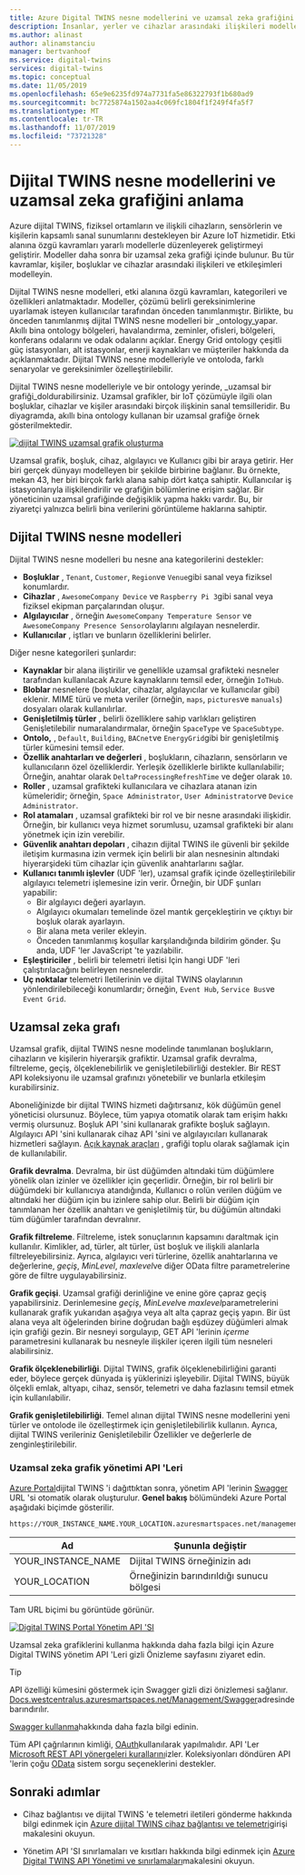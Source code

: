 ```yaml
---
title: Azure Digital TWINS nesne modellerini ve uzamsal zeka grafiğini anlayın | Microsoft Docs
description: İnsanlar, yerler ve cihazlar arasındaki ilişkileri modellemek için Azure Digital Twins’i kullanın
ms.author: alinast
author: alinamstanciu
manager: bertvanhoof
ms.service: digital-twins
services: digital-twins
ms.topic: conceptual
ms.date: 11/05/2019
ms.openlocfilehash: 65e9e6235fd974a7731fa5e86322793f1b680ad9
ms.sourcegitcommit: bc7725874a1502aa4c069fc1804f1f249f4fa5f7
ms.translationtype: MT
ms.contentlocale: tr-TR
ms.lasthandoff: 11/07/2019
ms.locfileid: "73721328"
---
```

# <a name="understand-digital-twins-object-models-and-spatial-intelligence-graph"></a>Dijital TWINS nesne modellerini ve uzamsal zeka grafiğini anlama

Azure dijital TWINS, fiziksel ortamların ve ilişkili cihazların, sensörlerin ve kişilerin kapsamlı sanal sunumlarını destekleyen bir Azure IoT hizmetidir. Etki alanına özgü kavramları yararlı modellerle düzenleyerek geliştirmeyi geliştirir. Modeller daha sonra bir uzamsal zeka grafiği içinde bulunur. Bu tür kavramlar, kişiler, boşluklar ve cihazlar arasındaki ilişkileri ve etkileşimleri modelleyin.

Dijital TWINS nesne modelleri, etki alanına özgü kavramları, kategorileri ve özellikleri anlatmaktadır. Modeller, çözümü belirli gereksinimlerine uyarlamak isteyen kullanıcılar tarafından önceden tanımlanmıştır. Birlikte, bu önceden tanımlanmış dijital TWINS nesne modelleri bir _ontology_yapar. Akıllı bina ontology bölgeleri, havalandırma, zeminler, ofisleri, bölgeleri, konferans odalarını ve odak odalarını açıklar. Energy Grid ontology çeşitli güç istasyonları, alt istasyonlar, enerji kaynakları ve müşteriler hakkında da açıklanmaktadır. Dijital TWINS nesne modelleriyle ve ontoloda, farklı senaryolar ve gereksinimler özelleştirilebilir.

Dijital TWINS nesne modelleriyle ve bir ontology yerinde, _uzamsal bir grafiği_doldurabilirsiniz. Uzamsal grafikler, bir IoT çözümüyle ilgili olan boşluklar, cihazlar ve kişiler arasındaki birçok ilişkinin sanal temsilleridir. Bu diyagramda, akıllı bina ontology kullanan bir uzamsal grafiğe örnek gösterilmektedir.

[![dijital TWINS uzamsal grafik oluşturma](media/concepts/digital-twins-spatial-graph-building.png)](media/concepts/digital-twins-spatial-graph-building.png#lightbox)

Uzamsal grafik, boşluk, cihaz, algılayıcı ve Kullanıcı gibi bir araya getirir. Her biri gerçek dünyayı modelleyen bir şekilde birbirine bağlanır. Bu örnekte, mekan 43, her biri birçok farklı alana sahip dört katça sahiptir. Kullanıcılar iş istasyonlarıyla ilişkilendirilir ve grafiğin bölümlerine erişim sağlar. Bir yöneticinin uzamsal grafiğinde değişiklik yapma hakkı vardır. Bu, bir ziyaretçi yalnızca belirli bina verilerini görüntüleme haklarına sahiptir.

## <a name="digital-twins-object-models"></a>Dijital TWINS nesne modelleri

Dijital TWINS nesne modelleri bu nesne ana kategorilerini destekler:

- **Boşluklar** , `Tenant`, `Customer`, `Region`ve `Venue`gibi sanal veya fiziksel konumlardır.
- **Cihazlar** , `AwesomeCompany Device` ve `Raspberry Pi 3`gibi sanal veya fiziksel ekipman parçalarından oluşur.
- **Algılayıcılar** , örneğin `AwesomeCompany Temperature Sensor` ve `AwesomeCompany Presence Sensor`olaylarını algılayan nesnelerdir.
- **Kullanıcılar** , iştları ve bunların özelliklerini belirler.

Diğer nesne kategorileri şunlardır:

- **Kaynaklar** bir alana iliştirilir ve genellikle uzamsal grafikteki nesneler tarafından kullanılacak Azure kaynaklarını temsil eder, örneğin `IoTHub`.
- **Bloblar** nesnelere (boşluklar, cihazlar, algılayıcılar ve kullanıcılar gibi) eklenir. MIME türü ve meta veriler (örneğin, `maps`, `pictures`ve `manuals`) dosyaları olarak kullanılırlar.
- **Genişletilmiş türler** , belirli özelliklere sahip varlıkları geliştiren Genişletilebilir numaralandırmalar, örneğin `SpaceType` ve `SpaceSubtype`.
- **Ontolo,** , `Default`, `Building`, `BACnet`ve `EnergyGrid`gibi bir genişletilmiş türler kümesini temsil eder.
- **Özellik anahtarları ve değerleri** , boşlukların, cihazların, sensörların ve kullanıcıların özel özelliklerdir. Yerleşik özelliklerle birlikte kullanılabilir; Örneğin, anahtar olarak `DeltaProcessingRefreshTime` ve değer olarak `10`.
- **Roller** , uzamsal grafikteki kullanıcılara ve cihazlara atanan izin kümeleridir; örneğin, `Space Administrator`, `User Administrator`ve `Device Administrator`.
- **Rol atamaları** , uzamsal grafikteki bir rol ve bir nesne arasındaki ilişkidir. Örneğin, bir kullanıcı veya hizmet sorumlusu, uzamsal grafikteki bir alanı yönetmek için izin verebilir.
- **Güvenlik anahtarı depoları** , cihazın dijital TWINS ile güvenli bir şekilde iletişim kurmasına izin vermek için belirli bir alan nesnesinin altındaki hiyerarşideki tüm cihazlar için güvenlik anahtarlarını sağlar.
- **Kullanıcı tanımlı işlevler** (UDF 'ler), uzamsal grafik içinde özelleştirilebilir algılayıcı telemetri işlemesine izin verir. Örneğin, bir UDF şunları yapabilir:
  - Bir algılayıcı değeri ayarlayın.
  - Algılayıcı okumaları temelinde özel mantık gerçekleştirin ve çıktıyı bir boşluk olarak ayarlayın.
  - Bir alana meta veriler ekleyin.
  - Önceden tanımlanmış koşullar karşılandığında bildirim gönder. Şu anda, UDF 'ler JavaScript 'te yazılabilir.
- **Eşleştiriciler** , belirli bir telemetri iletisi Için hangi UDF 'leri çalıştırılacağını belirleyen nesnelerdir.
- **Uç noktalar** telemetri Iletilerinin ve dijital TWINS olaylarının yönlendirilebileceği konumlardır; örneğin, `Event Hub`, `Service Bus`ve `Event Grid`.

## <a name="spatial-intelligence-graph"></a>Uzamsal zeka grafı

Uzamsal grafik, dijital TWINS nesne modelinde tanımlanan boşlukların, cihazların ve kişilerin hiyerarşik grafiktir. Uzamsal grafik devralma, filtreleme, geçiş, ölçeklenebilirlik ve genişletilebilirliği destekler. Bir REST API koleksiyonu ile uzamsal grafınızı yönetebilir ve bunlarla etkileşim kurabilirsiniz.

Aboneliğinizde bir dijital TWINS hizmeti dağıtırsanız, kök düğümün genel yöneticisi olursunuz. Böylece, tüm yapıya otomatik olarak tam erişim hakkı vermiş olursunuz. Boşluk API 'sini kullanarak grafikte boşluk sağlayın. Algılayıcı API 'sini kullanarak cihaz API 'sini ve algılayıcıları kullanarak hizmetleri sağlayın. [Açık kaynak araçları](https://github.com/Azure-Samples/digital-twins-samples-csharp) , grafiği toplu olarak sağlamak için de kullanılabilir.

**Grafik devralma**. Devralma, bir üst düğümden altındaki tüm düğümlere yönelik olan izinler ve özellikler için geçerlidir. Örneğin, bir rol belirli bir düğümdeki bir kullanıcıya atandığında, Kullanıcı o rolün verilen düğüm ve altındaki her düğüm için bu izinlere sahip olur. Belirli bir düğüm için tanımlanan her özellik anahtarı ve genişletilmiş tür, bu düğümün altındaki tüm düğümler tarafından devralınır.

**Grafik filtreleme**. Filtreleme, istek sonuçlarının kapsamını daraltmak için kullanılır. Kimlikler, ad, türler, alt türler, üst boşluk ve ilişkili alanlarla filtreleyebilirsiniz. Ayrıca, algılayıcı veri türlerine, özellik anahtarlarına ve değerlerine, *geçiş*, *MinLevel*, *maxlevel*ve diğer OData filtre parametrelerine göre de filtre uygulayabilirsiniz.

**Grafik geçişi**. Uzamsal grafiği derinliğine ve enine göre çapraz geçiş yapabilirsiniz. Derinlemesine *geçiş*, *MinLevel*ve *maxlevel*parametrelerini kullanarak grafik yukarıdan aşağıya veya alt alta çapraz geçiş yapın. Bir üst alana veya alt öğelerinden birine doğrudan bağlı eşdüzey düğümleri almak için grafiği gezin. Bir nesneyi sorgulayıp, GET API 'lerinin *içerme* parametresini kullanarak bu nesneyle ilişkiler içeren ilgili tüm nesneleri alabilirsiniz.

**Grafik ölçeklenebilirliği**. Dijital TWINS, grafik ölçeklenebilirliğini garanti eder, böylece gerçek dünyada iş yüklerinizi işleyebilir. Dijital TWINS, büyük ölçekli emlak, altyapı, cihaz, sensör, telemetri ve daha fazlasını temsil etmek için kullanılabilir.

**Grafik genişletilebilirliği**. Temel alınan dijital TWINS nesne modellerini yeni türler ve ontolode ile özelleştirmek için genişletilebilirlik kullanın. Ayrıca, dijital TWINS verileriniz Genişletilebilir Özellikler ve değerlerle de zenginleştirilebilir.

### <a name="spatial-intelligence-graph-management-apis"></a>Uzamsal zeka grafik yönetimi API 'Leri

[Azure Portal](https://portal.azure.com)dijital TWINS 'i dağıttıktan sonra, yönetim API 'lerinin [Swagger](https://swagger.io/tools/swagger-ui/) URL 'si otomatik olarak oluşturulur. **Genel bakış** bölümündeki Azure Portal aşağıdaki biçimde gösterilir.

```plaintext
https://YOUR_INSTANCE_NAME.YOUR_LOCATION.azuresmartspaces.net/management/swagger
```

| Ad | Şununla değiştir |
| --- | --- |
| YOUR_INSTANCE_NAME | Dijital TWINS örneğinizin adı |
| YOUR_LOCATION | Örneğinizin barındırıldığı sunucu bölgesi |

 Tam URL biçimi bu görüntüde görünür.

[![Digital TWINS Portal Yönetim API 'SI](media/concepts/digital-twins-spatial-graph-management-api-url.png)](media/concepts/digital-twins-spatial-graph-management-api-url.png#lightbox)

Uzamsal zeka grafiklerini kullanma hakkında daha fazla bilgi için Azure Digital TWINS yönetim API 'Leri gizli Önizleme sayfasını ziyaret edin.

> [!TIP]
> API özelliği kümesini göstermek için Swagger gizli dizi önizlemesi sağlanır.
> [Docs.westcentralus.azuresmartspaces.net/Management/Swagger](https://docs.westcentralus.azuresmartspaces.net/management/swagger)adresinde barındırılır.

[Swagger kullanma](how-to-use-swagger.md)hakkında daha fazla bilgi edinin.

Tüm API çağrılarının kimliği, [OAuth](https://docs.microsoft.com/azure/active-directory/develop/v1-protocols-oauth-code)kullanılarak yapılmalıdır. API 'Ler [Microsoft REST API yönergeleri kurallarını](https://github.com/Microsoft/api-guidelines/blob/master/Guidelines.md)izler. Koleksiyonları döndüren API 'lerin çoğu [OData](https://www.odata.org/getting-started/basic-tutorial/#queryData) sistem sorgu seçeneklerini destekler.

## <a name="next-steps"></a>Sonraki adımlar

- Cihaz bağlantısı ve dijital TWINS 'e telemetri iletileri gönderme hakkında bilgi edinmek için [Azure dijital TWINS cihaz bağlantısı ve telemetri](concepts-device-ingress.md)girişi makalesini okuyun.

- Yönetim API 'SI sınırlamaları ve kısıtları hakkında bilgi edinmek için [Azure Digital TWINS API Yönetimi ve sınırlamaları](concepts-service-limits.md)makalesini okuyun.
